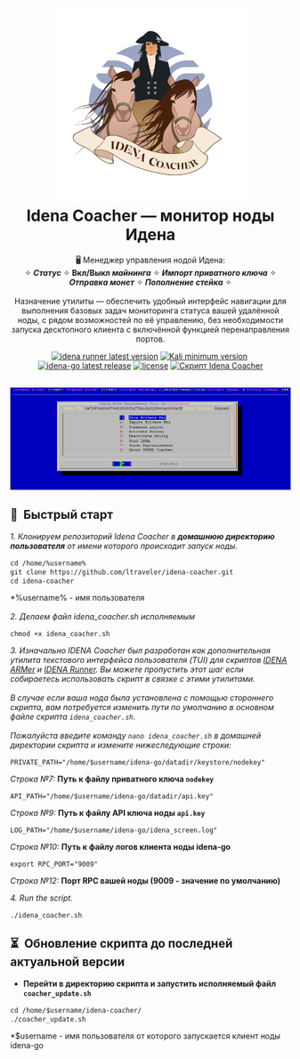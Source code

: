 <h1 align="center">
  <img width="350px" alt="Idena Coacher — монитор ноды Идена" Title="IDENA Coacher Monitor Tool" src="https://raw.githubusercontent.com/ltraveler/ltraveler/main/images/idena_coacher.png"><br/>
  Idena Coacher — монитор ноды Идена
</h1>
<p align="center">🖥️ Менеджер управления нодой Идена:<br>✧ <b><i>Статус</i></b> ✧ <b>Вкл/Выкл <i>майнинга</i></b> ✧ <b><i>Импорт приватного ключа</i></b> ✧ <b><i>Отправка монет</i></b> ✧ <b><i>Пополнение стейка</i></b> ✧<br><br>Назначение утилиты — обеспечить удобный интерфейс навигации для выполнения базовых задач мониторинга статуса вашей удалённой ноды, с рядом возможностей по её управлению, без необходимости запуска десктопного клиента с включённой функцией перенаправления портов. </p>

<p align="center"><a href="https://github.com/ltraveler/idena-runner/releases/latest" target="_blank"><img src="https://img.shields.io/github/v/release/ltraveler/idena-coacher?style=for-the-badge&logo=none" alt="idena runner latest version" /></a>&nbsp;<a href="https://wiki.ubuntu.com/FocalFossa/ReleaseNotes" target="_blank"><img src="https://img.shields.io/badge/Kali-20.04(LTS)+-00ADD8?style=for-the-badge&logo=none" alt="Kali minimum version" /></a>&nbsp;<a href="https://github.com/ltraveler/idena-runner/blob/main/CHANGELOG.md" target="_blank"><img src="https://img.shields.io/badge/Build-Stable-success?style=for-the-badge&logo=none" alt="idena-go latest release" /></a>&nbsp;<a href="https://www.gnu.org/licenses/quick-guide-gplv3.html" target="_blank"><img src="https://img.shields.io/badge/license-GPL3.0-red?style=for-the-badge&logo=none" alt="license" /></a>&nbsp;<a href="https://github.com/ltraveler/idena-coacher/blob/main/README.md" target="_blank"><img src="https://img.shields.io/badge/readme-ENGLISH-orange?style=for-the-badge&logo=none" alt="Скрипт Idena Coacher" /></a></p>

<p align="center"><br>
  <img alt="Идена Кучер: монитор ноды" Title="Идена Кучер - основной интерфейс" src="https://raw.githubusercontent.com/ltraveler/ltraveler/main/images/IDENA_Coacher_Monitor_Tool_UI.jpg">
</p>

## 🚀&nbsp; Быстрый старт
*1. Клонируем репозиторий Idena Coacher в **домашнюю директорию пользователя** от имени которого происходит запуск ноды.*
```
cd /home/%username%
git clone https://github.com/ltraveler/idena-coacher.git
cd idena-coacher
```
*%username% - имя пользователя<br><br>
*2. Делаем файл idena_coacher.sh исполняемым*
```
chmod +x idena_coacher.sh
```
*3. Изначально IDENA Coacher был разработан как дополнительная утилита текстового интерфейса пользователя (TUI) для скриптов  [IDENA ARMer](https://github.com/ltraveler/idena-armer) и [IDENA Runner](https://github.com/ltraveler/idena-runner). Вы можете пропустить этот шаг если собираетесь использовать скрипт в связке с этими утилитами.<br><br>
В случае если ваша нода была установлена с помощью стороннего скрипта, вам потребуется изменить пути по умолчанию в основном файле скрипта `idena_coacher.sh`.<br><br>
Пожалуйста введите команду `nano idena_coacher.sh` в домашней директории скрипта и измените нижеследующие строки:*
```
PRIVATE_PATH="/home/$username/idena-go/datadir/keystore/nodekey"
```
*Строка №7:* **Путь к файлу приватного ключа `nodekey`**
```
API_PATH="/home/$username/idena-go/datadir/api.key"
```
*Строка №9:* **Путь к файлу API ключа ноды `api.key`**
```
LOG_PATH="/home/$username/idena-go/idena_screen.log"
```
*Строка №10:* **Путь к файлу логов клиента ноды idena-go**
```
export RPC_PORT="9009"
```
*Строка №12:* **Порт RPC вашей ноды (9009 - значение по умолчанию)**

*4. Run the script.*
```
./idena_coacher.sh
```

## ⏳&nbsp; Обновление скрипта до последней актуальной версии

* **Перейти в директорию скрипта и запустить исполняемый файл `coacher_update.sh`**
```
cd /home/$username/idena-coacher/
./coacher_update.sh
```
*$username - имя пользователя от которого запускается клиент ноды idena-go
